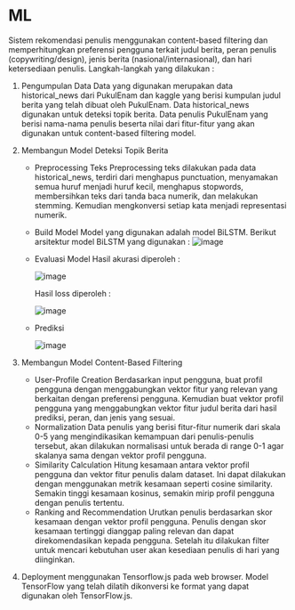 # ML
Sistem rekomendasi penulis menggunakan content-based filtering dan memperhitungkan preferensi pengguna terkait judul berita, peran penulis (copywriting/design), jenis berita (nasional/internasional), dan hari ketersediaan penulis.
Langkah-langkah yang dilakukan :
1. Pengumpulan Data
Data yang digunakan merupakan data historical_news dari PukulEnam dan kaggle yang berisi kumpulan judul berita yang telah dibuat oleh PukulEnam. Data historical_news digunakan untuk deteksi topik berita. Data penulis PukulEnam yang berisi nama-nama penulis beserta nilai dari fitur-fitur yang akan digunakan untuk content-based filtering model.
2. Membangun Model Deteksi Topik Berita
    - Preprocessing Teks
      Preprocessing teks dilakukan pada data historical_news, terdiri dari menghapus punctuation, menyamakan semua huruf menjadi huruf kecil, menghapus stopwords, membersihkan teks dari tanda baca numerik, dan melakukan stemming. Kemudian mengkonversi setiap kata menjadi representasi numerik. 
    - Build Model
      Model yang digunakan adalah model BiLSTM. Berikut arsitektur model BiLSTM yang digunakan : 
      ![image](https://github.com/rizqul/PukulEnam-recommend-system/assets/54715329/b28210b0-495d-4d82-a34b-c847c9b8d9ff)
    - Evaluasi Model
      Hasil akurasi diperoleh :
      
      ![image](https://github.com/rizqul/PukulEnam-recommend-system/assets/54715329/0ae2d6f2-5334-44f4-92bd-55ab6aaf7792)
      
      Hasil loss diperoleh :
      
      ![image](https://github.com/rizqul/PukulEnam-recommend-system/assets/54715329/c90d8274-ce10-4f1c-a9d7-4d546c93f67f)
    
    - Prediksi
    
      ![image](https://github.com/rizqul/PukulEnam-recommend-system/assets/54715329/84936479-bdd4-4a46-82e5-465afc57489e)
      
3. Membangun Model Content-Based Filtering
    - User-Profile Creation
      Berdasarkan input pengguna, buat profil pengguna dengan menggabungkan vektor fitur yang relevan yang berkaitan dengan preferensi pengguna. 
      Kemudian buat vektor profil pengguna yang menggabungkan vektor fitur judul berita dari hasil prediksi, peran, dan jenis yang sesuai.
    - Normalization
      Data penulis yang berisi fitur-fitur numerik dari skala 0-5 yang mengindikasikan kemampuan dari penulis-penulis tersebut, akan dilakukan normalisasi untuk berada di range 0-1 agar skalanya sama dengan vektor profil pengguna.
    - Similarity Calculation
      Hitung kesamaan antara vektor profil pengguna dan vektor fitur penulis dalam dataset. Ini dapat dilakukan dengan menggunakan metrik kesamaan seperti cosine similarity. Semakin tinggi kesamaan kosinus, semakin mirip profil pengguna dengan penulis tertentu.
    - Ranking and Recommendation
       Urutkan penulis berdasarkan skor kesamaan dengan vektor profil pengguna. Penulis dengan skor kesamaan tertinggi dianggap paling relevan dan dapat direkomendasikan kepada pengguna. Setelah itu dilakukan filter untuk mencari kebutuhan user akan kesediaan penulis di hari yang diinginkan.

4. Deployment menggunakan Tensorflow.js pada web browser. Model TensorFlow yang telah dilatih dikonversi ke format yang dapat digunakan oleh TensorFlow.js.
